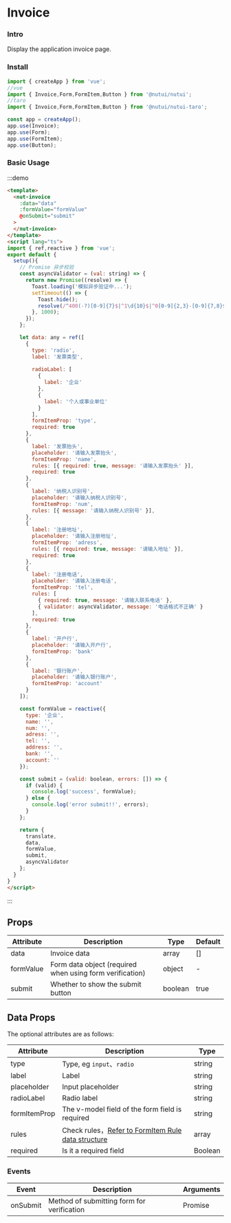 # Invoice

### Intro


Display the application invoice page.

### Install

``` javascript
import { createApp } from 'vue';
//vue
import { Invoice,Form,FormItem,Button } from '@nutui/nutui';
//taro
import { Invoice,Form,FormItem,Button } from '@nutui/nutui-taro';

const app = createApp();
app.use(Invoice);
app.use(Form);
app.use(FormItem);
app.use(Button);

```


### Basic Usage
:::demo
```html
<template>
  <nut-invoice 
    :data="data" 
    :formValue="formValue" 
    @onSubmit="submit"
  >
  </nut-invoice>
</template>
<script lang="ts">
import { ref,reactive } from 'vue';
export default {
  setup(){
    // Promise 异步校验
    const asyncValidator = (val: string) => {
      return new Promise((resolve) => {
        Toast.loading('模拟异步验证中...');
        setTimeout(() => {
          Toast.hide();
          resolve(/^400(-?)[0-9]{7}$|^1\d{10}$|^0[0-9]{2,3}-[0-9]{7,8}$/.test(val));
        }, 1000);
      });
    };

    let data: any = ref([
      {
        type: 'radio',
        label: '发票类型',
        
        radioLabel: [
          {
            label: '企业'
          },
          {
            label: '个人或事业单位'
          }
        ],
        formItemProp: 'type',
        required: true
      },
      {
        label: '发票抬头',
        placeholder: '请输入发票抬头',
        formItemProp: 'name',
        rules: [{ required: true, message: '请输入发票抬头' }],
        required: true
      },
      {
        label: '纳税人识别号',
        placeholder: '请输入纳税人识别号',
        formItemProp: 'num',
        rules: [{ message: '请输入纳税人识别号' }],
      },
      {
        label: '注册地址',
        placeholder: '请输入注册地址',
        formItemProp: 'adress',
        rules: [{ required: true, message: '请输入地址' }],
        required: true
      },
      {
        label: '注册电话',
        placeholder: '请输入注册电话',
        formItemProp: 'tel',
        rules: [
          { required: true, message: '请输入联系电话' },
          { validator: asyncValidator, message: '电话格式不正确' }
        ],
        required: true
      },
      {
        label: '开户行',
        placeholder: '请输入开户行',
        formItemProp: 'bank'
      },
      {
        label: '银行账户',
        placeholder: '请输入银行账户',
        formItemProp: 'account'
      }
    ]);

    const formValue = reactive({
      type: '企业',
      name: '',
      num: '',
      adress: '',
      tel: '',
      address: '',
      bank: '',
      account: ''
    });

    const submit = (valid: boolean, errors: []) => {
      if (valid) {
        console.log('success', formValue);
      } else {
        console.log('error submit!!', errors);
      }
    };

    return {
      translate,
      data,
      formValue,
      submit,
      asyncValidator
    };
  }
}
</script>
```
:::

## Props

| Attribute | Description | Type | Default
|----- | ----- | ----- | -----
| data | Invoice data | array | []
| formValue | Form data object (required when using form verification) | object | -
| submit | Whether to show the submit button | boolean | true

## Data Props


The optional attributes are as follows:

| Attribute | Description | Type 
|----- | ----- | ----- 
| type  | Type, eg `input`、`radio` | string                                 |
| label  | Label         | string                                 |
| placeholder   | Input placeholder           | string                                  |
| radioLabel   | Radio label           | string                                  |
| formItemProp | The v-model field of the form field is required | string | -
| rules | Check rules，[Refer to FormItem Rule data structure](#/form) | array | []
| required | Is it a required field | Boolean | `false`

### Events

| Event   | Description      | Arguments    |
|--------|----------------|-------------|
| onSubmit| Method of submitting form for verification  | Promise  |
